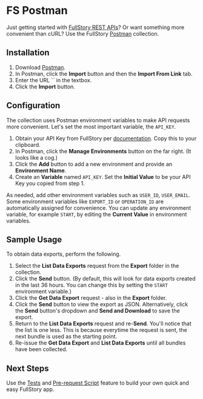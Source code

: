 # FS Postman

Just getting started with [FullStory REST APIs](https://developer.fullstory.com/introduction)? Or want something more convenient than cURL?  Use the FullStory [Postman](https://www.getpostman.com) collection.

## Installation

1. Download [Postman](https://www.getpostman.com/downloads/).
2. In Postman, click the **Import** button and then the **Import From Link** tab.
3. Enter the URL `` in the textbox.
4. Click the **Import** button.

## Configuration

The collection uses Postman environment variables to make API requests more convenient. Let's set the most important variable, the `API_KEY`.

1. Obtain your API Key from FullStory per [documentation](https://help.fullstory.com/hc/en-us/articles/360020624834-Where-can-I-find-my-API-key-). Copy this to your clipboard.
2. In Postman, click the **Manage Environments** button on the far right. (It looks like a cog.)
3. Click the **Add** button to add a new environment and provide an **Environment Name**.
4. Create an **Variable** named `API_KEY`. Set the **Initial Value** to be your API Key you copied from step 1.

As needed, add other environment variables such as `USER_ID`, `USER_EMAIL`. Some environment variables like `EXPORT_ID` or `OPERATION_ID` are automatically assigned for convenience. You can update any environment variable, for example `START`, by editing the **Current Value** in environment variables.

## Sample Usage

To obtain data exports, perform the following.

1. Select the **List Data Exports** request from the **Export** folder in the collection.
2. Click the **Send** button. (By default, this will look for data exports created in the last 36 hours. You can change this by setting the `START` environment variable.)
3. Click the **Get Data Export** request - also in the **Export** folder.
4. Click the **Send** button to view the export as JSON. Alternatively, click the **Send** button's dropdown and **Send and Download** to save the export.
5. Return to the **List Data Exports** request and re-**Send**. You'll notice that the list is one less. This is because everytime the request is sent, the next bundle is used as the starting point.
6. Re-issue the  **Get Data Export** and **List Data Exports** until all bundles have been collected.

## Next Steps

Use the [Tests](https://learning.getpostman.com/docs/postman/scripts/test_scripts/) and [Pre-request Script](https://learning.getpostman.com/docs/postman/scripts/pre_request_scripts/) feature to build your own quick and easy FullStory app.